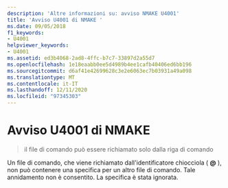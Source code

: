 ```yaml
---
description: 'Altre informazioni su: avviso NMAKE U4001'
title: 'Avviso U4001 di NMAKE '
ms.date: 09/05/2018
f1_keywords:
- U4001
helpviewer_keywords:
- U4001
ms.assetid: ed3b4068-2ad8-4ffc-b7c7-33897d2a55d7
ms.openlocfilehash: 1e18eaabb0ee5d4989b4ee1cafb40406ed6bb196
ms.sourcegitcommit: d6af41e42699628c3e2e6063ec7b03931a49a098
ms.translationtype: MT
ms.contentlocale: it-IT
ms.lasthandoff: 12/11/2020
ms.locfileid: "97345303"
---
```

# <a name="nmake-warning-u4001"></a>Avviso U4001 di NMAKE 

> il file di comando può essere richiamato solo dalla riga di comando

Un file di comando, che viene richiamato dall'identificatore chiocciola ( **\@** ), non può contenere una specifica per un altro file di comando. Tale annidamento non è consentito. La specifica è stata ignorata.
